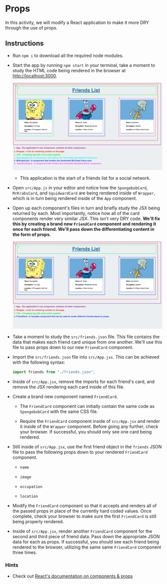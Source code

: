 # Props

In this activity, we will modify a React application to make it more DRY through the use of props.

## Instructions

* Run `npm i` to download all the required node modules.

* Start the app by running `npm start` in your terminal, take a moment to study the HTML code being rendered in the browser at [http://localhost:3000](http://localhost:3000).

  ![Unfinished Diagram](Images/01-Unfinished-Diagram.png)

  * This application is the start of a friends list for a social network.

* Open `src/App.js` in your editor and notice how the `SpongebobCard`, `MrKrabsCard`, and `SquidwardCard` are being rendered inside of `Wrapper`, which is in turn being rendered inside of the `App` component.

* Open up each component's files in turn and briefly study the JSX being returned by each. Most importantly, notice how all of the card components render very similar JSX. This isn't very DRY code. **We'll fix this by creating a brand new `FriendCard` component and rendering it once for each friend. We'll pass down the differentiating content in the form of props.** 

  ![Finished Diagram](Images/02-Finished-Diagram.png)

* Take a moment to study the `src/friends.json` file. This file contains the data that makes each friend card unique from one another. We'll use this file to pass props down to our new `FriendCard` component.

* Import the `src/friends.json` file into `src/App.jsx`. This can be achieved with the following syntax: 

  ```js
  import friends from "./friends.json";
  ```

* Inside of `src/App.jsx`, remove the imports for each friend's card, and remove the JSX rendering each card inside of this file.

* Create a brand new component named `FriendCard`.

  * The `FriendCard` component can initially contain the same code as `SpongebobCard` with the same CSS file.

  * Require the `FriendCard` component inside of `src/App.jsx` and render it inside of the `Wrapper` component. Before going any further, check your browser. If successful, you should only see one card being rendered.

* Still inside of `src/App.jsx`, use the first friend object in the `friends` JSON file to pass the following props down to your rendered `FriendCard` component.

  * `name`

  * `image`

  * `occupation`

  * `location`

* Modify the `FriendCard` component so that it accepts and renders all of the passed props in place of the currently hard coded values. Once complete, check your browser to make sure the first `FriendCard` is still being properly rendered.

* Inside of `src/App.jsx`, render another `FriendCard` component for the second and third piece of friend data. Pass down the appropriate JSON data for each as props. If successful, you should see each friend being rendered to the browser, utilizing the same same `FriendCard` component three times.

### Hints

* Check out [React's documentation on components & props](https://facebook.github.io/react/docs/components-and-props.html) 
